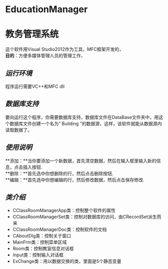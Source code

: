 ﻿# EducationManager

教务管理系统
=========================
这个软件用Visual Studio2012作为工具，MFC框架开发的，  
**目的**：方便多媒体管理人员的管理工作，


<em>运行环境</em>
-----------------------------------------
程序运行需要VC++和MFC dll


<em>数据库支持</em>
-----------------------------------------
要向运行这个程序，你需要数据库支持，数据库文件在DataBase文件夹中，用这个数据库文件创建一个名为“ Building ”的数据源，这样，该软件就能从数据源内读取数据了。


<em>使用说明</em>
-----------------------------------------
**添加：**当你要添加一个新数据，首先清空数据，然后在输入框里输入新的信息，点击插入按钮.  
**删除：**首先选中你想删除的行，然后点击删除按钮.  
**编辑：**首先选中你想编辑的行，然后修改数据，然后点击保存修改.  

<em>类介绍</em>
-----------------------------------------
  * CClassRoomManagerApp类：控制整个软件的属性  
  * CClassRoomManagerSet类：控制对数据库的访问，由CRecordSet派生而来  
  * CClassRoomManagerDoc类：控制软件的文档  
  * CAboutDlg类：控制关于窗口  
  * MainFrm类：控制菜单区域  
  * Room类：控制教室信息对话框  
  * Input类：控制输入对话框  
  * ExChange类：用以数据交换的类，里面是5个静态变量  

